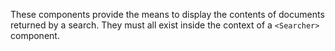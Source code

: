These components provide the means to display the contents of documents returned by a search. They must all exist inside the context of a `<Searcher>` component.